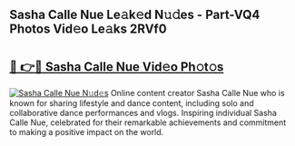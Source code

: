 ## Sasha Calle Nue Le𝚊k𝚎d N𝚞𝚍es - Part-VQ4 Photos Vid𝚎o Le𝚊ks 2RVf0

# <h2><a href="http://fbag1h.evod.top/?m=Sasha+Calle+Nue">🔗 👉🔴 Sasha Calle Nue Vid𝚎o Ph𝚘t𝚘s</a></h2>

[![Sasha Calle Nue N𝚞d𝚎s](https://i.imgur.com/8V9OHl7.gif)](http://fbag1h.evod.top/?m=Sasha+Calle+Nue)
Online content creator Sasha Calle Nue who is known for sharing lifestyle and dance content, including solo and collaborative dance performances and vlogs. Inspiring individual Sasha Calle Nue, celebrated for their remarkable achievements and commitment to making a positive impact on the world. 
